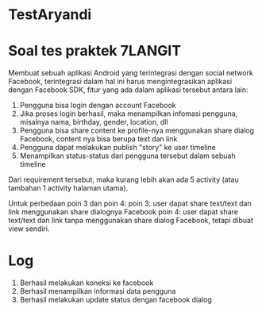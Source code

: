 TestAryandi
===========


Soal tes praktek 7LANGIT
=======================

Membuat sebuah aplikasi Android yang terintegrasi dengan social network Facebook, terintegrasi dalam hal ini harus mengintegrasikan aplikasi dengan Facebook SDK, fitur yang ada dalam aplikasi tersebut antara lain:

1. Pengguna bisa login dengan account Facebook
2. Jika proses login berhasil, maka menampilkan infomasi pengguna, misalnya nama, birthday, gender, location, dll
3. Pengguna bisa share content ke profile-nya menggunakan share dialog Facebook, content nya bisa berupa text dan link
4. Pengguna dapat melakukan publish "story" ke user timeline
5. Menampilkan status-status dari pengguna tersebut dalam sebuah timeline

Dari requirement tersebut, maka kurang lebih akan ada 5 activity (atau tambahan 1 activity halaman utama).

Untuk perbedaan poin 3 dan poin 4:
poin 3: user dapat share text/text dan link menggunakan share dialognya Facebook
poin 4: user dapat share text/text dan link tanpa menggunakan share dialog Facebook, tetapi dibuat view sendiri.

Log
===
1. Berhasil melakukan koneksi ke facebook
2. Berhasil menampilkan informasi data pengguna
3. Berhasil melakukan update status dengan facebook dialog
